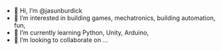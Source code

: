- 👋 Hi, I’m @jasunburdick
- 👀 I’m interested in building games, mechatronics, building automation, fun,
- 🌱 I’m currently learning Python, Unity, Arduino, 
- 💞️ I’m looking to collaborate on ...


<!---
jasunburdick/jasunburdick is a ✨ special ✨ repository because its `README.md` (this file) appears on your GitHub profile.
You can click the Preview link to take a look at your changes.
--->
